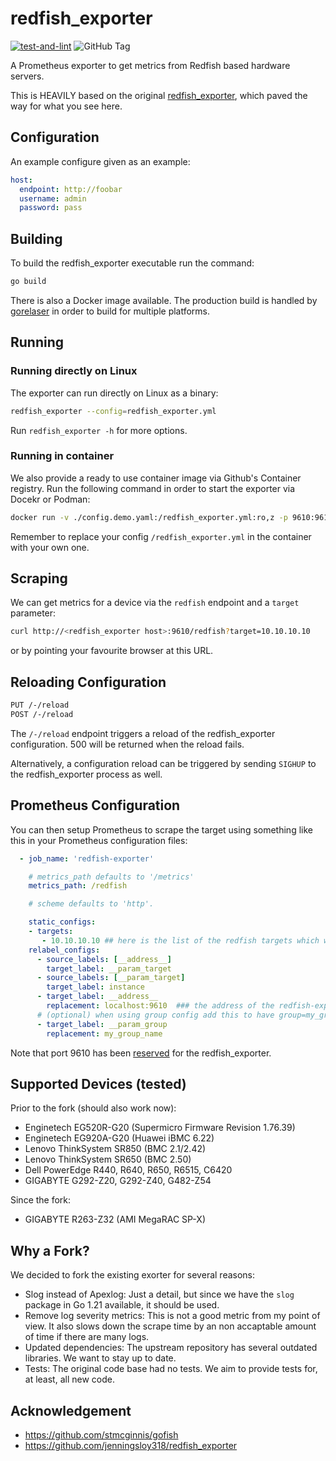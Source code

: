 # redfish_exporter

[![test-and-lint](https://github.com/FreekingDean/redfish_exporter/actions/workflows/test-and-lint.yml/badge.svg)](https://github.com/FreekingDean/redfish_exporter/actions/workflows/test-and-lint.yml)
![GitHub Tag](https://img.shields.io/github/v/tag/FreekingDean/redfish_exporter)

A Prometheus exporter to get metrics from Redfish based hardware servers.

This is HEAVILY based on the original [redfish_exporter](https://github.com/FlxPeters/redfish_exporter), which
paved the way for what you see here.

## Configuration

An example configure given as an example:

```yaml
host:
  endpoint: http://foobar
  username: admin
  password: pass
```

## Building

To build the redfish_exporter executable run the command:

```sh
go build
```

There is also a Docker image available. The production build is handled by [gorelaser](https://goreleaser.com/) in order to build for multiple platforms.

## Running

### Running directly on Linux

The exporter can run directly on Linux as a binary:

```sh
redfish_exporter --config=redfish_exporter.yml
```

Run `redfish_exporter -h` for more options.

### Running in container

We also provide a ready to use container image via Github's Container registry. Run the following command in order to start the exporter via Docekr or Podman:

```sh
docker run -v ./config.demo.yaml:/redfish_exporter.yml:ro,z -p 9610:9610 ghcr.io/flxpeters/redfish_exporter:0.1.5
```

Remember to replace your config  `/redfish_exporter.yml` in the container with your own one.

## Scraping

We can get metrics for a device via the `redfish` endpoint and a `target` parameter:

```sh
curl http://<redfish_exporter host>:9610/redfish?target=10.10.10.10
```

or by pointing your favourite browser at this URL.

## Reloading Configuration

```txt
PUT /-/reload
POST /-/reload
```

The `/-/reload` endpoint triggers a reload of the redfish_exporter configuration.
500 will be returned when the reload fails.

Alternatively, a configuration reload can be triggered by sending `SIGHUP` to the redfish_exporter process as well.

## Prometheus Configuration

You can then setup Prometheus to scrape the target using something like this in your Prometheus configuration files:

```yaml
  - job_name: 'redfish-exporter'

    # metrics_path defaults to '/metrics'
    metrics_path: /redfish

    # scheme defaults to 'http'.

    static_configs:
    - targets:
       - 10.10.10.10 ## here is the list of the redfish targets which will be monitored
    relabel_configs:
      - source_labels: [__address__]
        target_label: __param_target
      - source_labels: [__param_target]
        target_label: instance
      - target_label: __address__
        replacement: localhost:9610  ### the address of the redfish-exporter address
      # (optional) when using group config add this to have group=my_group_name
      - target_label: __param_group
        replacement: my_group_name
```

Note that port 9610 has been [reserved][4] for the redfish_exporter.

## Supported Devices (tested)

Prior to the fork (should also work now):

- Enginetech EG520R-G20 (Supermicro Firmware Revision 1.76.39)
- Enginetech EG920A-G20 (Huawei iBMC 6.22)
- Lenovo ThinkSystem SR850 (BMC 2.1/2.42)
- Lenovo ThinkSystem SR650 (BMC 2.50)
- Dell PowerEdge R440, R640, R650, R6515, C6420
- GIGABYTE G292-Z20, G292-Z40, G482-Z54

Since the fork:

- GIGABYTE R263-Z32 (AMI MegaRAC SP-X)

## Why a Fork?

We decided to fork the existing exorter for several reasons:

- Slog instead of Apexlog: Just a detail, but since we have the `slog` package in Go 1.21 available, it should be used.
- Remove log severity metrics: This is not a good metric from my point of view.
  It also slows down the scrape time by an non accaptable amount of time if there are many logs.
- Updated dependencies: The upstream repository has several outdated libraries. We want to stay up to date.
- Tests: The original code base had no tests. We aim to provide tests for, at least, all new code.

## Acknowledgement

- <https://github.com/stmcginnis/gofish>
- <https://github.com/jenningsloy318/redfish_exporter>

[4]: https://github.com/prometheus/prometheus/wiki/Default-port-allocations
